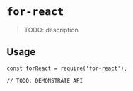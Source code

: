 # `for-react`

> TODO: description

## Usage

```
const forReact = require('for-react');

// TODO: DEMONSTRATE API
```
